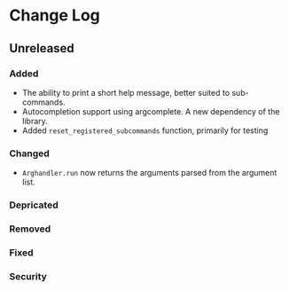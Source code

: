 # Change Log

## Unreleased

### Added

  * The ability to print a short help message, better suited to sub-commands.
  * Autocompletion support using argcomplete. A new dependency of the library.
  * Added `reset_registered_subcommands` function, primarily for testing

### Changed

  * `Arghandler.run` now returns the arguments parsed from the argument list.

### Depricated

### Removed

### Fixed

### Security
